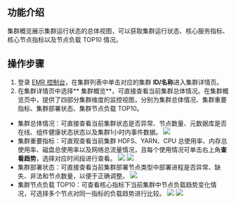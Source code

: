## 功能介绍
集群概览展示集群运行状态的总体视图，可以获取集群运行状态、核心服务指标、核心节点指标以及节点负载 TOP10 情况。

## 操作步骤
1. 登录 [EMR 控制台](https://console.cloud.tencent.com/emr)，在集群列表中单击对应的集群 **ID/名称**进入集群详情页。
2. 在集群详情页中选择** 集群概览**，可直接查看当前集群总体情况。在集群概览页中，提供了四部分集群维度的监控视图，分别为集群总体情况、集群重要指标、集群部署状态、集群节点负载 TOP10。
 - 集群总体情况：可直接查看当前集群状态是否异常、节点数量、元数据库是否在线、组件健康状态状态以及集群1小时内事件数据。
![](https://qcloudimg.tencent-cloud.cn/raw/911f805bbc3e69f9ba4ac7536bc8c93e.png)
 - 集群重要指标：可直观查看当前集群 HDFS、YARN、CPU 总使用率、内存总使用率、磁盘总使用率以及网络总流量情况，且每个使用情况可单击右上角**查看趋势**，选择对应时间段进行查看。
![](https://main.qcloudimg.com/raw/bef0616a201ad867f883666cf81e24cc.png)
![](https://main.qcloudimg.com/raw/613da3e72d79b1845278b878568fdc64.png)
 - 集群部署状态：可直接查看当前集群部署节点类型中部署进程是否异常、缺失、非法和节点数量，以便于正确调整。
![](https://main.qcloudimg.com/raw/3d2ba6bbf7720a527e109505f58db051.png)
 - 集群节点负载 TOP10：可查看核心指标下当前集群中节点负载趋势变化情况，可选择多个节点对同一指标的负载趋势进行比较。
![](https://qcloudimg.tencent-cloud.cn/raw/aa4fa20d14d6deddeeb6fd7068c7374f.png)
![](https://qcloudimg.tencent-cloud.cn/raw/aaae12b46347263e9c249bf4a405568a.png)
